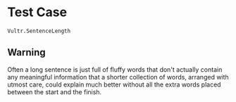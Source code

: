 # Test Case

    Vultr.SentenceLength

## Warning

Often a long sentence is just full of fluffy words that don't actually contain any meaningful information that a shorter collection of words, arranged with utmost care, could explain much better without all the extra words placed between the start and the finish.
